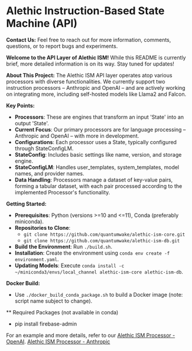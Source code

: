 # Alethic Instruction-Based State Machine (API)

**Contact Us:** Feel free to reach out for more information, comments, questions, or to report bugs and experiments.

**Welcome to the API Layer of Alethic ISM!** While this README is currently brief, more detailed information is on its way. Stay tuned for updates!

**About This Project:** 
The Alethic ISM API layer operates atop various processors with diverse functionalities. We currently support two instruction processors – Anthropic and OpenAI – and are actively working on integrating more, including self-hosted models like Llama2 and Falcon.

**Key Points:**
- **Processors**: These are engines that transform an input 'State' into an output 'State'.
- **Current Focus**: Our primary processors are for language processing – Anthropic and OpenAI – with more in development.
- **Configurations**: Each processor uses a State, typically configured through StateConfigLM.
- **StateConfig**: Includes basic settings like name, version, and storage engine.
- **StateConfigLM**: Handles user_templates, system_templates, model names, and provider names.
- **Data Handling**: Processors manage a dataset of key-value pairs, forming a tabular dataset, with each pair processed according to the implemented Processor's functionality.

**Getting Started:**
- **Prerequisites**: Python (versions >=10 and <=11), Conda (preferably miniconda).
- **Repositories to Clone**:
  - `git clone https://github.com/quantumwake/alethic-ism-core.git`
  - `git clone https://github.com/quantumwake/alethic-ism-db.git`
- **Build the Environment**: Run `./build.sh`.
- **Installation**: Create the environment using `conda env create -f environment.yaml`.
- **Updating Models**: Execute `conda install -c ~/miniconda3/envs/local_channel alethic-ism-core alethic-ism-db`.

**Docker Build:**
- Use `./docker_build_conda_package.sh` to build a Docker image (note: script name subject to change).

** Required Packages (not available in conda)
- pip install firebase-admin

For an example and more details, refer to our 
[Alethic ISM Processor - OpenAI](https://github.com/quantumwake/alethic-ism-processor-openai).
[Alethic ISM Processor - Anthropic](https://github.com/quantumwake/alethic-ism-processor-anthropic)
